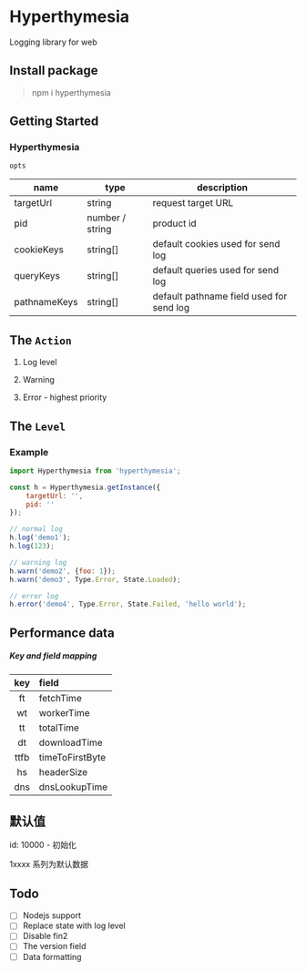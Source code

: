 # Hyperthymesia

Logging library for web

## Install package

> npm i hyperthymesia

## Getting Started

### Hyperthymesia

`opts`

|name| type            |description|
|---|-----------------|---|
|targetUrl| string          |request target URL|
|pid| number / string |product id|
|cookieKeys| string[]        |default cookies used for send log|
|queryKeys| string[]        |default queries used for send log|
|pathnameKeys| string[]        |default pathname field used for send log|


## The `Action`

1. Log level

2. Warning

3. Error - highest priority

## The `Level`

### Example

```javascript
import Hyperthymesia from 'hyperthymesia';

const h = Hyperthymesia.getInstance({
    targetUrl: '',
    pid: ''
});

// normal log
h.log('demo1');
h.log(123);

// warning log
h.warn('demo2', {foo: 1});
h.warn('demo3', Type.Error, State.Loaded);

// error log
h.error('demo4', Type.Error, State.Failed, 'hello world');
```

## Performance data

##### Key and field mapping

| key | field |
|:---:|:------|
|ft|fetchTime|
|wt|workerTime|
|tt|totalTime|
|dt|downloadTime|
|ttfb|timeToFirstByte|
|hs|headerSize|
|dns|dnsLookupTime|

## 默认值

id: 10000 - 初始化


1xxxx 系列为默认数据

## Todo

- [ ] Nodejs support
- [ ] Replace state with log level
- [ ] Disable fin2
- [ ] The version field
- [ ] Data formatting
